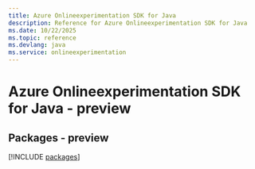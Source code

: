 ```yaml
---
title: Azure Onlineexperimentation SDK for Java
description: Reference for Azure Onlineexperimentation SDK for Java
ms.date: 10/22/2025
ms.topic: reference
ms.devlang: java
ms.service: onlineexperimentation
---
```

# Azure Onlineexperimentation SDK for Java - preview
## Packages - preview
[!INCLUDE [packages](onlineexperimentation-index.md)]
